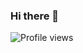 ### Hi there 👋

<!--
**HirunaPro/HirunaPro** is a ✨ _special_ ✨ repository because its `README.md` (this file) appears on your GitHub profile.

Here are some ideas to get you started:

- 🔭 I’m currently working on ...
- 🌱 I’m currently learning ...
- 👯 I’m looking to collaborate on ...
- 🤔 I’m looking for help with ...
- 💬 Ask me about ...
- 📫 How to reach me: ...
- 😄 Pronouns: ...
- ⚡ Fun fact: ... -->



![Profile views](https://gpvc.arturio.dev/HirunaPro)  
<!-- ![GitHub streak stats](https://streak-stats.demolab.com/?user=HirunaPro) 

![GitHub metrics](https://metrics.lecoq.io/HirunaPro)  -->





